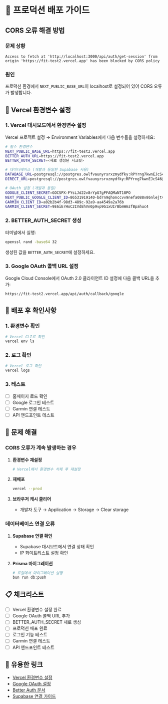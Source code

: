 # 🚀 프로덕션 배포 가이드

## CORS 오류 해결 방법

### 문제 상황
```
Access to fetch at 'http://localhost:3000/api/auth/get-session' from origin 'https://fit-test2.vercel.app' has been blocked by CORS policy
```

### 원인
프로덕션 환경에서 `NEXT_PUBLIC_BASE_URL`이 localhost로 설정되어 있어 CORS 오류가 발생합니다.

## 🔧 Vercel 환경변수 설정

### 1. Vercel 대시보드에서 환경변수 설정

Vercel 프로젝트 설정 → Environment Variables에서 다음 변수들을 설정하세요:

```bash
# 필수 환경변수
NEXT_PUBLIC_BASE_URL=https://fit-test2.vercel.app
BETTER_AUTH_URL=https://fit-test2.vercel.app
BETTER_AUTH_SECRET=<새로 생성된 시크릿>

# 데이터베이스 (개발과 동일한 Supabase 사용)
DATABASE_URL=postgresql://postgres.owlfvaunyrsrxzmydfky:RPYrng7kwnEJcS46@aws-1-ap-northeast-2.pooler.supabase.com:6543/postgres?pgbouncer=true&sslmode=require
DIRECT_URL=postgresql://postgres.owlfvaunyrsrxzmydfky:RPYrng7kwnEJcS46@aws-1-ap-northeast-2.pooler.supabase.com:5432/postgres?sslmode=require

# OAuth 설정 (개발과 동일)
GOOGLE_CLIENT_SECRET=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
NEXT_PUBLIC_GOOGLE_CLIENT_ID=86531919140-bdrn9qhonccvv9nefa088v86nlejtveu.apps.googleusercontent.com
GARMIN_CLIENT_ID=a02b2b4f-98d3-489c-92a9-aa4549a2a76b
GARMIN_CLIENT_SECRET=9E6iErHoC2IVdEhVn0p9vp9G1xUIrBbmWmzfBpahuc4
```

### 2. BETTER_AUTH_SECRET 생성

터미널에서 실행:
```bash
openssl rand -base64 32
```

생성된 값을 `BETTER_AUTH_SECRET`에 설정하세요.

### 3. Google OAuth 콜백 URL 설정

Google Cloud Console에서 OAuth 2.0 클라이언트 ID 설정에 다음 콜백 URL을 추가:

```
https://fit-test2.vercel.app/api/auth/callback/google
```

## 🔄 배포 후 확인사항

### 1. 환경변수 확인
```bash
# Vercel CLI로 확인
vercel env ls
```

### 2. 로그 확인
```bash
# Vercel 로그 확인
vercel logs
```

### 3. 테스트
- [ ] 홈페이지 로드 확인
- [ ] Google 로그인 테스트
- [ ] Garmin 연결 테스트
- [ ] API 엔드포인트 테스트

## 🐛 문제 해결

### CORS 오류가 계속 발생하는 경우

1. **환경변수 재설정**
   ```bash
   # Vercel에서 환경변수 삭제 후 재설정
   ```

2. **재배포**
   ```bash
   vercel --prod
   ```

3. **브라우저 캐시 클리어**
   - 개발자 도구 → Application → Storage → Clear storage

### 데이터베이스 연결 오류

1. **Supabase 연결 확인**
   - Supabase 대시보드에서 연결 상태 확인
   - IP 화이트리스트 설정 확인

2. **Prisma 마이그레이션**
   ```bash
   # 로컬에서 마이그레이션 실행
   bun run db:push
   ```

## 📋 체크리스트

- [ ] Vercel 환경변수 설정 완료
- [ ] Google OAuth 콜백 URL 추가
- [ ] BETTER_AUTH_SECRET 새로 생성
- [ ] 프로덕션 배포 완료
- [ ] 로그인 기능 테스트
- [ ] Garmin 연결 테스트
- [ ] API 엔드포인트 테스트

## 🔗 유용한 링크

- [Vercel 환경변수 설정](https://vercel.com/docs/projects/environment-variables)
- [Google OAuth 설정](https://console.cloud.google.com/apis/credentials)
- [Better Auth 문서](https://www.better-auth.com/)
- [Supabase 연결 가이드](https://supabase.com/docs/guides/database/connecting-to-postgres)
